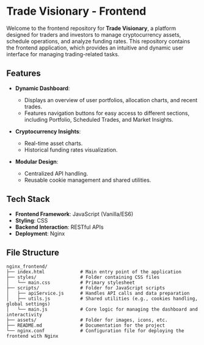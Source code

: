 # Trade Visionary - Frontend

Welcome to the frontend repository for **Trade Visionary**, a platform designed for traders and investors to manage cryptocurrency assets, schedule operations, and analyze funding rates. This repository contains the frontend application, which provides an intuitive and dynamic user interface for managing trading-related tasks.

## **Features**

- **Dynamic Dashboard**:
  - Displays an overview of user portfolios, allocation charts, and recent trades.
  - Features navigation buttons for easy access to different sections, including Portfolio, Scheduled Trades, and Market Insights.

- **Cryptocurrency Insights**:
  - Real-time asset charts.
  - Historical funding rates visualization.

- **Modular Design**:
  - Centralized API handling.
  - Reusable cookie management and shared utilities.

## **Tech Stack**

- **Frontend Framework**: JavaScript (Vanilla/ES6)
- **Styling**: CSS
- **Backend Interaction**: RESTful APIs
- **Deployment**: Nginx

## **File Structure**

```plaintext
nginx_frontend/
├── index.html             # Main entry point of the application
├── styles/                # Folder containing CSS files
│   └── main.css           # Primary stylesheet
├── scripts/               # Folder for JavaScript scripts
│   ├── apiService.js      # Handles API calls and data preparation
│   ├── utils.js           # Shared utilities (e.g., cookies handling, global settings)
│   └── main.js            # Core logic for managing the dashboard and interactivity
├── assets/                # Folder for images, icons, etc.
├── README.md              # Documentation for the project
└── nginx.conf             # Configuration file for deploying the frontend with Nginx
